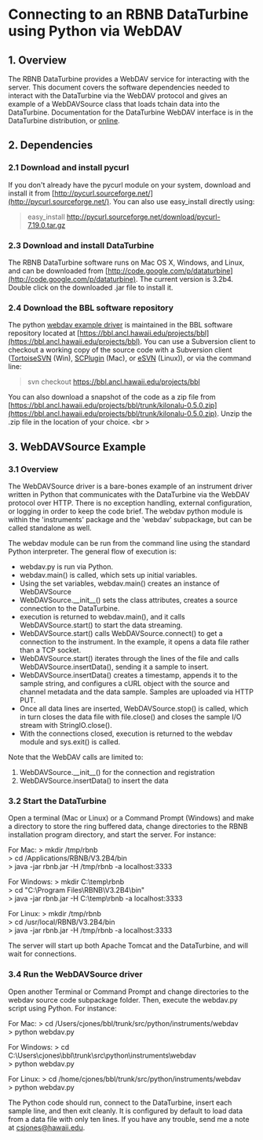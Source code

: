 # Connecting to an RBNB DataTurbine using Python via WebDAV

## 1. Overview

The RBNB DataTurbine provides a WebDAV service for interacting with the server.  This document covers the software dependencies needed to interact with the DataTurbine via the WebDAV protocol and gives an example of a WebDAVSource class that loads tchain data into the DataTurbine.  Documentation for the DataTurbine WebDAV interface is in the DataTurbine distribution, or [online](http://bbl.ancl.hawaii.edu:8080/documentation/WebDAVOptions.html).

## 2. Dependencies

### 2.1 Download and install pycurl

If you don't already have the pycurl module on your system, download and install it from [http://pycurl.sourceforge.net/](http://pycurl.sourceforge.net/).  You can also use easy_install directly using:

   > easy_install http://pycurl.sourceforge.net/download/pycurl-7.19.0.tar.gz   

### 2.3 Download and install DataTurbine

The RBNB DataTurbine software runs on Mac OS X, Windows, and Linux, and can be downloaded from [http://code.google.com/p/dataturbine](http://code.google.com/p/dataturbine).  The current version is 3.2b4. Double click on the downloaded .jar file to install it.

### 2.4 Download the BBL software repository

The python [webdav example driver](http://bbl.ancl.hawaii.edu/wsvn/filedetails.php?repname=BBL+Code+Repository&path=%2Fbbl%2Ftrunk%2Fsrc%2Fpython%2Finstruments%2Fwebdav%2Fwebdav.py) is maintained in the BBL software repository located at [https://bbl.ancl.hawaii.edu/projects/bbl](https://bbl.ancl.hawaii.edu/projects/bbl).  You can use a Subversion client to checkout a working copy of the source code with a Subversion client ([TortoiseSVN](http://tortoisesvn.tigris.org/) (Win),  [SCPlugin](http://scplugin.tigris.org/) (Mac), or  [eSVN](http://zoneit.free.fr/esvn/) (Linux)), or via the command line:

  > svn checkout https://bbl.ancl.hawaii.edu/projects/bbl   

You can also download a snapshot of the code as a zip file from [https://bbl.ancl.hawaii.edu/projects/bbl/trunk/kilonalu-0.5.0.zip](https://bbl.ancl.hawaii.edu/projects/bbl/trunk/kilonalu-0.5.0.zip).  Unzip the .zip file in the location of your choice.
<br \>

## 3. WebDAVSource Example

### 3.1 Overview

The WebDAVSource driver is a bare-bones example of an instrument driver written in Python that communicates with the DataTurbine via the WebDAV protocol over HTTP.  There is no exception handling, external configuration, or logging in order to keep the code brief.  The webdav python module is within the 'instruments' package and the 'webdav' subpackage, but can be called standalone as well.

The webdav module can be run from the command line using the standard Python interpreter.  The general flow of execution is:

* webdav.py is run via Python.
* webdav.main() is called, which sets up initial variables.
* Using the set variables, webdav.main() creates an instance of WebDAVSource
* WebDAVSource.\_\_init\_\_() sets the class attributes, creates a source connection to the DataTurbine.
* execution is returned to webdav.main(), and it calls WebDAVSource.start() to start the data streaming.
* WebDAVSource.start() calls WebDAVSource.connect() to get a connection to the instrument.  In the example, it opens a data file rather than a TCP socket.
* WebDAVSource.start() iterates through the lines of the file and calls WebDAVSource.insertData(), sending it a sample to insert.
* WebDAVSource.insertData() creates a timestamp, appends it to the sample string, and configures a cURL object with the source and channel metadata and the data sample. Samples are uploaded via HTTP PUT.
* Once all data lines are inserted, WebDAVSource.stop() is called, which in turn closes the data file with file.close() and closes the sample I/O stream with StringIO.close().
* With the connections closed, execution is returned to the webdav module and sys.exit() is called.

Note that the WebDAV calls are limited to:

1. WebDAVSource.\_\_init\_\_() for the connection and registration
2. WebDAVSource.insertData() to insert the data


### 3.2 Start the DataTurbine

Open a terminal (Mac or Linux) or a Command Prompt (Windows) and make a directory to store the ring buffered data, change directories to the RBNB installation program directory, and start the server.  For instance:

For Mac:
      > mkdir /tmp/rbnb  
      > cd /Applications/RBNB/V3.2B4/bin  
      > java -jar rbnb.jar -H /tmp/rbnb -a localhost:3333  

For Windows:
      > mkdir C:\temp\rbnb  
      > cd "C:\Program Files\RBNB\V3.2B4\bin"  
      > java -jar rbnb.jar -H C:\temp\rbnb -a localhost:3333  

For Linux:
      > mkdir /tmp/rbnb  
      > cd /usr/local/RBNB/V3.2B4/bin  
      > java -jar rbnb.jar -H /tmp/rbnb -a localhost:3333  
  

The server will start up both Apache Tomcat and the DataTurbine, and will wait for connections.

### 3.4 Run the WebDAVSource driver

Open another Terminal or Command Prompt and change directories to the webdav source code subpackage folder.  Then, execute the webdav.py script using Python.  For instance:

For Mac:
    > cd /Users/cjones/bbl/trunk/src/python/instruments/webdav  
    > python webdav.py  

For Windows:
    > cd C:\Users\cjones\bbl\trunk\src\python\instruments\webdav  
    > python webdav.py  

For Linux:
    > cd /home/cjones/bbl/trunk/src/python/instruments/webdav  
    > python webdav.py  

The Python code should run, connect to the DataTurbine, insert each sample line, and then exit cleanly.  It is configured by default to load data from a data file with only ten lines.  If you have any trouble, send me a note at csjones@hawaii.edu.
<link rel="stylesheet" type="text/css" href="style.css">